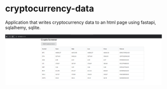 # cryptocurrency-data
Application that writes cryptocurrency data to an html page using fastapi, sqlalhemy, sqlite.

![alt text](https://github.com/burakbaga/cryptocurrency-data/blob/main/images/table.png)
